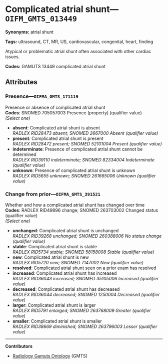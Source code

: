 # Complicated atrial shunt—`OIFM_GMTS_013449`

**Synonyms:** atrial shunt

**Tags:** ultrasound, CT, MR, US, cardiovascular, congenital, heart, finding

Atypical or problematic atrial shunt often associated with other cardiac issues.

**Codes:** GAMUTS 13449 complicated atrial shunt

## Attributes

### Presence—`OIFMA_GMTS_171119`

Presence or absence of complicated atrial shunt  
**Codes**: SNOMED 705057003 Presence (property) (qualifier value)  
*(Select one)*

- **absent**: Complicated atrial shunt is absent  
_RADLEX RID28473 absent; SNOMED 2667000 Absent (qualifier value)_
- **present**: Complicated atrial shunt is present  
_RADLEX RID28472 present; SNOMED 52101004 Present (qualifier value)_
- **indeterminate**: Presence of complicated atrial shunt cannot be determined  
_RADLEX RID39110 indeterminate; SNOMED 82334004 Indeterminate (qualifier value)_
- **unknown**: Presence of complicated atrial shunt is unknown  
_RADLEX RID5655 unknown; SNOMED 261665006 Unknown (qualifier value)_

### Change from prior—`OIFMA_GMTS_391521`

Whether and how a complicated atrial shunt has changed over time  
**Codes**: RADLEX RID49896 change; SNOMED 263703002 Changed status (qualifier value)  
*(Select one)*

- **unchanged**: Complicated atrial shunt is unchanged  
_RADLEX RID39268 unchanged; SNOMED 260388006 No status change (qualifier value)_
- **stable**: Complicated atrial shunt is stable  
_RADLEX RID5734 stable; SNOMED 58158008 Stable (qualifier value)_
- **new**: Complicated atrial shunt is new  
_RADLEX RID5720 new; SNOMED 7147002 New (qualifier value)_
- **resolved**: Complicated atrial shunt seen on a prior exam has resolved  
- **increased**: Complicated atrial shunt has increased  
_RADLEX RID36043 increased; SNOMED 35105006 Increased (qualifier value)_
- **decreased**: Complicated atrial shunt has decreased  
_RADLEX RID36044 decreased; SNOMED 1250004 Decreased (qualifier value)_
- **larger**: Complicated atrial shunt is larger  
_RADLEX RID5791 enlarged; SNOMED 263768009 Greater (qualifier value)_
- **smaller**: Complicated atrial shunt is smaller  
_RADLEX RID38669 diminished; SNOMED 263796003 Lesser (qualifier value)_

---

**Contributors**

- [Radiology Gamuts Ontology](https://gamuts.net/) (GMTS)